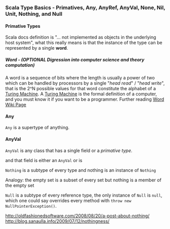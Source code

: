 ### Scala Type Basics - Primatives, Any, AnyRef, AnyVal, None, Nil, Unit, Nothing, and Null

#### Primative Types

Scala docs definition is "... not implemented as objects in the underlying host system", what this really means is that the instance of the type can be represented by a single **word**.  

##### Word - (OPTIONAL Digression into computer science and theory computation)

A word is a sequence of bits where the length is usually a power of two which can be handled by processors by a single "*head read*" / "*head write*", that is the 2^N possible values for that word constitute the alphabet of a [Turing Machine](http://en.wikipedia.org/wiki/Turing_machine). A [Turing Machine](http://en.wikipedia.org/wiki/Turing_machine) is the formal definition of a computer, and you must know it if you want to be a programmer.  Further reading [Word Wiki Page](http://en.wikipedia.org/wiki/Word_%28computer_architecture%29)

#### Any

`Any` is a supertype of anything.  

#### AnyVal

`AnyVal` is any class that has a single field or a *primative type*.  

and that field is either an `AnyVal` or is 

`Nothing` is a subtype of every type and nothing is an instance of `Nothing`

Analogy: the empty set is a subset of every set but nothing is a member of the empty set

`Null` is a subtype of every reference type, the only instance of `Null` is `null`, which one could say overrides every method with `throw new NullPointerException()`.



http://oldfashionedsoftware.com/2008/08/20/a-post-about-nothing/
http://blog.sanaulla.info/2009/07/12/nothingness/
